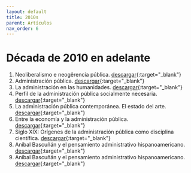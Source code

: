 ```yaml
---
layout: default
title: 2010s
parent: Artículos
nav_order: 6
---
```


# Década de 2010 en adelante

1. Neoliberalismo e neogêrencia pública. [descargar](/pdfs/articulos/2010/NEOPUB.pdf){:target="_blank"}
2. Administración pública. [descargar](/pdfs/articulos/2010/AdministraciónPúblicaLexico.pdf){:target="_blank"}
3. La administración en las humanidades. [descargar](/pdfs/articulos/2010/AdmPublicaHumanidades.pdf){:target="_blank"}
4. Perfil de la administración pública socialmente necesaria. [descargar](/pdfs/articulos/2010/AdmPublSocialNece.pdf){:target="_blank"}
5. La administración pública contemporánea. El estado del arte. [descargar](/pdfs/articulos/2010/ap_contemporanea.pdf){:target="_blank"}
6. Entre la economía y la administración pública. [descargar](/pdfs/articulos/2010/ArbitrismoARTICULO.pdf){:target="_blank"}
7. Siglo XIX: Orígenes de la administración pública como disciplina científica. [descargar](/pdfs/articulos/2010/PRELIMINARSEMINARIO.pdf){:target="_blank"}
8. Aníbal Bascuñán y el pensamiento administrativo hispanoamericano. [descargar](/pdfs/articulos/2010/Bascuñan.pdf){:target="_blank"}
9. Aníbal Bascuñán y el pensamiento administrativo hispanoamericano. [descargar](/pdfs/articulos/2010/BonninHumanista.pdf){:target="_blank"}

